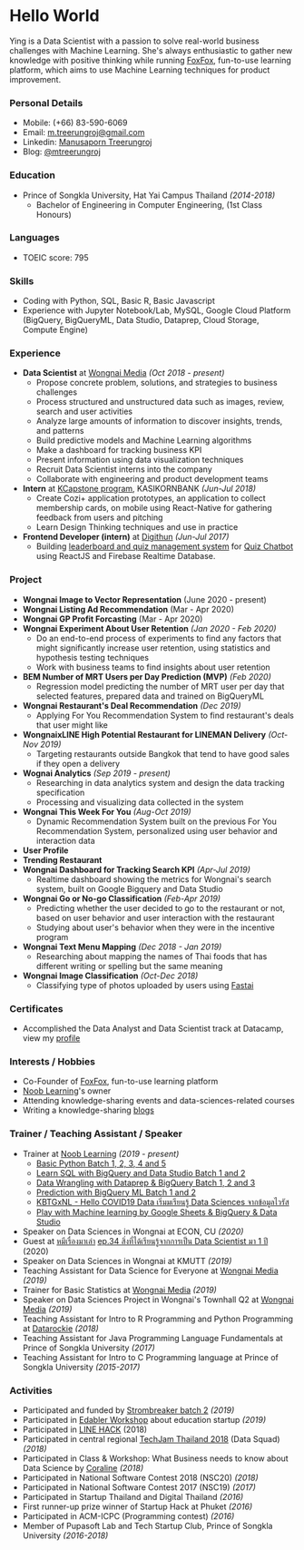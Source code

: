 # Hello World
Ying is a Data Scientist with a passion to solve real-world business challenges with Machine Learning. She's always enthusiastic to gather new knowledge with positive thinking while running [FoxFox](http://foxfox.io), fun-to-use learning platform, which aims to use Machine Learning techniques for product improvement.

### Personal Details
* Mobile: (+66) 83-590-6069
* Email: m.treerungroj@gmail.com
* Linkedin: [Manusaporn Treerungroj](https://www.linkedin.com/in/mtreerungroj)
* Blog: [@mtreerungroj](https://medium.com/@m.treerungroj)

### Education
* Prince of Songkla University, Hat Yai Campus Thailand *(2014-2018)*
  - Bachelor of Engineering in Computer Engineering, (1st Class Honours)

### Languages
* TOEIC score: 795

### Skills
* Coding with Python, SQL, Basic R, Basic Javascript
* Experience with Jupyter Notebook/Lab, MySQL, Google Cloud Platform (BigQuery, BigQueryML, Data Studio, Dataprep, Cloud Storage, Compute Engine)

### Experience
- **Data Scientist** at [Wongnai Media](https://www.wongnai.com/about) *(Oct 2018 - present)*
  - Propose concrete problem, solutions, and strategies to business challenges
  - Process structured and unstructured data such as images, review, search and user activities
  - Analyze large amounts of information to discover insights, trends, and patterns
  - Build predictive models and Machine Learning algorithms
  - Make a dashboard for tracking business KPI
  - Present information using data visualization techniques
  - Recruit Data Scientist interns into the company
  - Collaborate with engineering and product development teams
- **Intern** at [KCapstone program](https://web.facebook.com/kcapstone), KASIKORNBANK *(Jun-Jul 2018)*
  - Create Cozi+ application prototypes, an application to collect membership cards, on mobile using React-Native for gathering feedback from users and pitching
  - Learn Design Thinking techniques and use in practice
- **Frontend Developer (intern)** at [Digithun](https://github.com/digithun/ddt) *(Jun-Jul 2017)*
  - Building [leaderboard and quiz management system](https://quizchatbot-ce222.firebaseapp.com/) for [Quiz Chatbot](https://facebook.com/QuizChatbot-122419575009686) using ReactJS and Firebase Realtime Database.

### Project
* **Wongnai Image to Vector Representation** (June 2020 - present)
* **Wongnai Listing Ad Recommendation** (Mar - Apr 2020)
* **Wongnai GP Profit Forcasting** (Mar - Apr 2020)
* **Wongnai Experiment About User Retention** *(Jan 2020 - Feb 2020)*
  - Do an end-to-end process of experiments to find any factors that might significantly increase user retention, using statistics and hypothesis testing techniques
  - Work with business teams to find insights about user retention
* **BEM Number of MRT Users per Day Prediction (MVP)** *(Feb 2020)*
  - Regression model predicting the number of MRT user per day that selected features, prepared data and trained on BigQueryML
* **Wongnai Restaurant's Deal Recommendation** *(Dec 2019)*
  - Applying For You Recommendation System to find restaurant's deals that user might like
* **WongnaixLINE High Potential Restaurant for LINEMAN Delivery** *(Oct-Nov 2019)*
  - Targeting restaurants outside Bangkok that tend to have good sales if they open a delivery
* **Wognai Analytics** *(Sep 2019 - present)*
  - Researching in data analytics system and design the data tracking specification
  - Processing and visualizing data collected in the system
* **Wongnai This Week For You** *(Aug-Oct 2019)*
  - Dynamic Recommendation System built on the previous For You Recommendation System, personalized using user behavior and interaction data
* **User Profile**
* **Trending Restaurant**
* **Wongnai Dashboard for Tracking Search KPI** *(Apr-Jul 2019)*
  - Realtime dashboard showing the metrics for Wongnai's search system, built on Google Bigquery and Data Studio
* **Wongnai Go or No-go Classification** *(Feb-Apr 2019)*
  - Predicting whether the user decided to go to the restaurant or not, based on user behavior and user interaction with the restaurant
  - Studying about user's behavior when they were in the incentive program
* **Wongnai Text Menu Mapping** *(Dec 2018 - Jan 2019)*
  - Researching about mapping the names of Thai foods that has different writing or spelling but the same meaning
* **Wongnai Image Classification** *(Oct-Dec 2018)*
  - Classifying type of photos uploaded by users using [Fastai](https://docs.fast.ai/index.html)
  
### Certificates
* Accomplished the Data Analyst and Data Scientist track at Datacamp, view my [profile](https://datacamp.com/profile/mtreerungroj)

### Interests / Hobbies
* Co-Founder of [FoxFox](http://foxfox.io), fun-to-use learning platform
* [Noob Learning](https://web.facebook.com/nooblearning)'s owner
* Attending knowledge-sharing events and data-sciences-related courses
* Writing a knowledge-sharing [blogs](https://medium.com/@m.treerungroj)

### Trainer / Teaching Assistant / Speaker
* Trainer at [Noob Learning](https://web.facebook.com/nooblearning) *(2019 - present)*
  - [Basic Python Batch 1, 2, 3, 4 and 5](https://web.facebook.com/events/510948563005126)
  - [Learn SQL with BigQuery and Data Studio Batch 1 and 2](https://www.facebook.com/events/2471295139773410/)
  - [Data Wrangling with Dataprep & BigQuery Batch 1, 2 and 3](https://www.facebook.com/events/411779262805961)
  - [Prediction with BigQuery ML Batch 1 and 2](https://www.facebook.com/events/412439182993996)
  - [KBTGxNL - Hello COVID19 Data เริ่มมเรียนรู้ Data Sciences จากข้อมูลไวรัส](https://www.facebook.com/photo?fbid=3027401860615124&set=a.1059136184108378)
  - [Play with Machine learning by Google Sheets & BigQuery & Data Studio](https://www.facebook.com/events/596787261249486)
* Speaker on Data Sciences in Wongnai at ECON, CU *(2020)*
* Guest at [หมีเรื่องมาเล่า](https://www.facebook.com/2bearstalk/) [ep.34 สิ่งที่ได้เรียนรู้จากการเป็น Data Scientist มา 1 ปี](https://open.spotify.com/episode/6cXjpU9HFnoSFBkfXGlSHx?si=vJSBAbvlRjOFMeCIf2i4bA) (2020)
* Speaker on Data Sciences in Wongnai at KMUTT *(2019)*
* Teaching Assistant for Data Science for Everyone at [Wongnai Media](https://www.wongnai.com/about) *(2019)*
* Trainer for Basic Statistics at [Wongnai Media](https://www.wongnai.com/about) *(2019)*
* Speaker on Data Sciences Project in Wongnai's Townhall Q2 at [Wongnai Media](https://www.wongnai.com/about) *(2019)*
* Teaching Assistant for Intro to R Programming and Python Programming at [Datarockie](https://datarockie.com/) *(2018)*
* Teaching Assistant for Java Programming Language Fundamentals at Prince of Songkla University *(2017)*
* Teaching Assistant for Intro to C Programming language at Prince of Songkla University *(2015-2017)*

### Activities
* Participated and funded by [Strombreaker batch 2](https://www.disruptignite.com/accelerator/edtech-accelerator) *(2019)*
* Participated in [Edabler Workshop](https://www.edabler.com/) about education startup *(2019)*
* Participated in [LINE HACK](https://hackth.line.me/) (2018)
* Participated in central regional [TechJam Thailand 2018](https://www.techjam.tech/) (Data Squad) *(2018)*
* Participated in Class & Workshop: What Business needs to know about Data Science by [Coraline](https://www.coraline.co.th/) *(2018)*
* Participated in National Software Contest 2018 (NSC20) *(2018)*
* Participated in National Software Contest 2017 (NSC19) *(2017)*
* Participated in Startup Thailand and Digital Thailand *(2016)*
* First runner-up prize winner of Startup Hack at Phuket *(2016)*
* Participated in ACM-ICPC (Programming contest) *(2016)*
* Member of Pupasoft Lab and Tech Startup Club, Prince of Songkla University *(2016-2018)*
